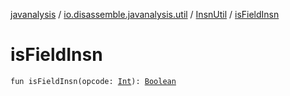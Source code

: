[javanalysis](../../index.md) / [io.disassemble.javanalysis.util](../index.md) / [InsnUtil](index.md) / [isFieldInsn](./is-field-insn.md)

# isFieldInsn

`fun isFieldInsn(opcode: `[`Int`](https://kotlinlang.org/api/latest/jvm/stdlib/kotlin/-int/index.html)`): `[`Boolean`](https://kotlinlang.org/api/latest/jvm/stdlib/kotlin/-boolean/index.html)